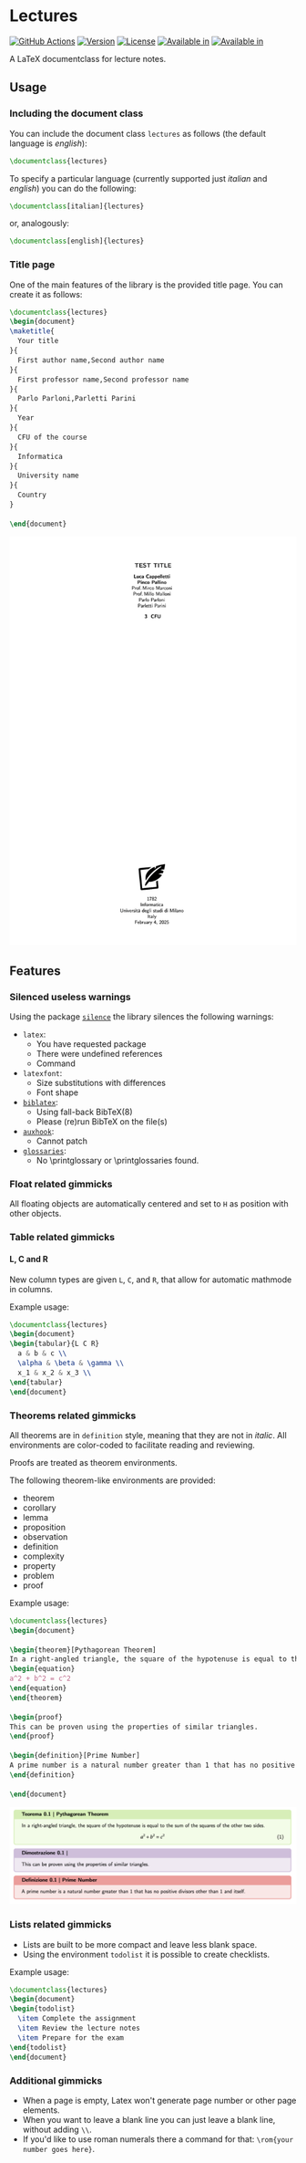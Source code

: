 # Lectures

[![GitHub Actions](https://github.com/LucaCappelletti94/lectures/actions/workflows/latex.yml/badge.svg)](https://github.com/LucaCappelletti94/lectures/actions)
[![Version](https://img.shields.io/badge/CTAN_Version-1.0.6-blue.svg)](https://ctan.org/pkg/lectures)
[![License](https://img.shields.io/badge/License-MIT-blue.svg)](https://github.com/LucaCappelletti94/lectures/blob/main/LICENSE)
[![Available in](https://img.shields.io/badge/Available_in-TEX_Live-green.svg)](https://ctan.org/pkg/texlive)
[![Available in](https://img.shields.io/badge/Available_in-MiKTEX-green.svg)](https://ctan.org/pkg/miktex)

A LaTeX documentclass for lecture notes.

## Usage

### Including the document class

You can include the document class `lectures` as follows (the default language is *english*):

```latex
\documentclass{lectures}
```

To specify a particular language (currently supported just *italian* and *english*) you can do the following:

```latex
\documentclass[italian]{lectures}
```

or, analogously:

```latex
\documentclass[english]{lectures}
```

### Title page

One of the main features of the library is the provided title page. You can create it as follows:

```latex
\documentclass{lectures}
\begin{document}
\maketitle{
  Your title
}{
  First author name,Second author name
}{
  First professor name,Second professor name
}{
  Parlo Parloni,Parletti Parini
}{
  Year
}{
  CFU of the course
}{
  Informatica
}{
  University name
}{
  Country
}

\end{document}
```

[![Title page example](https://github.com/LucaCappelletti94/lectures/blob/master/title_page_example.png?raw=true)](https://github.com/LucaCappelletti94/lectures/blob/master/title_page_example.png)

## Features

### Silenced useless warnings

Using the package [`silence`](https://ctan.org/pkg/silence?lang=en) the library silences the following warnings:

- `latex`:
  - You have requested package
  - There were undefined references
  - Command
- `latexfont`:
  - Size substitutions with differences
  - Font shape
- [`biblatex`](https://ctan.org/pkg/biblatex):
  - Using fall-back BibTeX(8)
  - Please (re)run BibTeX on the file(s)
- [`auxhook`](https://ctan.org/pkg/auxhook):
  - Cannot patch
- [`glossaries`](https://ctan.org/pkg/glossaries):
  - No \printglossary or \printglossaries found.

### Float related gimmicks

All floating objects are automatically centered and set to `H` as position with other objects.

### Table related gimmicks

#### L, C and R

New column types are given `L`, `C`, and `R`, that allow for automatic mathmode in columns.

Example usage:

```latex
\documentclass{lectures}
\begin{document}
\begin{tabular}{L C R}
  a & b & c \\
  \alpha & \beta & \gamma \\
  x_1 & x_2 & x_3 \\
\end{tabular}
\end{document}
```

### Theorems related gimmicks

All theorems are in `definition` style, meaning that they are not in *italic*. All environments are color-coded to facilitate reading and reviewing.

Proofs are treated as theorem environments.

The following theorem-like environments are provided:

- theorem
- corollary
- lemma
- proposition
- observation
- definition
- complexity
- property
- problem
- proof

Example usage:

```latex
\documentclass{lectures}
\begin{document}

\begin{theorem}[Pythagorean Theorem]
In a right-angled triangle, the square of the hypotenuse is equal to the sum of the squares of the other two sides.
\begin{equation}
a^2 + b^2 = c^2
\end{equation}
\end{theorem}

\begin{proof}
This can be proven using the properties of similar triangles.
\end{proof}

\begin{definition}[Prime Number]
A prime number is a natural number greater than 1 that has no positive divisors other than 1 and itself.
\end{definition}

\end{document}
```

[![Theorem example](https://github.com/LucaCappelletti94/lectures/blob/master/example.png?raw=true)](https://github.com/LucaCappelletti94/lectures/blob/master/example.png)

### Lists related gimmicks

- Lists are built to be more compact and leave less blank space.
- Using the environment `todolist` it is possible to create checklists.

Example usage:

```latex
\documentclass{lectures}
\begin{document}
\begin{todolist}
  \item Complete the assignment
  \item Review the lecture notes
  \item Prepare for the exam
\end{todolist}
\end{document}
```

### Additional gimmicks

- When a page is empty, Latex won't generate page number or other page elements.
- When you want to leave a blank line you can just leave a blank line, without adding `\\`.
- If you'd like to use roman numerals there a command for that: `\rom{your number goes here}`.
